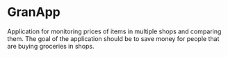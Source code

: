 # GranApp

Application for monitoring prices of items in multiple shops and comparing them. The goal of the application should be to save money for people that are buying groceries in shops.

